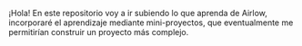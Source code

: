 ¡Hola! En este repositorio voy a ir subiendo lo que aprenda de Airlow, incorporaré el aprendizaje mediante mini-proyectos, que eventualmente me permitirían construir un proyecto más complejo.